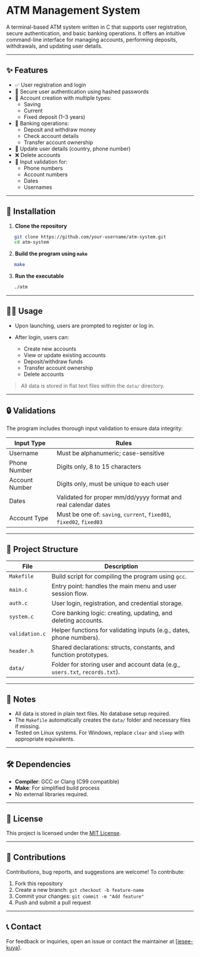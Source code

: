 # ATM Management System

A terminal-based ATM system written in C that supports user registration, secure authentication, and basic banking operations. It offers an intuitive command-line interface for managing accounts, performing deposits, withdrawals, and updating user details.

---

## ✨ Features

- ✅ User registration and login
- 🔐 Secure user authentication using hashed passwords
- 🧾 Account creation with multiple types:
  - Saving
  - Current
  - Fixed deposit (1–3 years)
- 💸 Banking operations:
  - Deposit and withdraw money
  - Check account details
  - Transfer account ownership
- 📝 Update user details (country, phone number)
- ❌ Delete accounts
- 🔎 Input validation for:
  - Phone numbers
  - Account numbers
  - Dates
  - Usernames

---

## 🚀 Installation

1. **Clone the repository**  
```bash
   git clone https://github.com/your-username/atm-system.git
   cd atm-system
```

2. **Build the program using `make`**

```bash
   make
```

3. **Run the executable**

```bash
   ./atm
```

---

## 🧑‍💻 Usage

* Upon launching, users are prompted to register or log in.
* After login, users can:

  * Create new accounts
  * View or update existing accounts
  * Deposit/withdraw funds
  * Transfer account ownership
  * Delete accounts

> All data is stored in flat text files within the `data/` directory.

---

## 🔒 Validations

The program includes thorough input validation to ensure data integrity:

| Input Type     | Rules                                                                |
| -------------- | -------------------------------------------------------------------- |
| Username       | Must be alphanumeric; case-sensitive                                 |
| Phone Number   | Digits only, 8 to 15 characters                                      |
| Account Number | Digits only, must be unique to each user                             |
| Dates          | Validated for proper mm/dd/yyyy format and real calendar dates       |
| Account Type   | Must be one of: `saving`, `current`, `fixed01`, `fixed02`, `fixed03` |

---

## 📁 Project Structure

| File           | Description                                                                  |
| -------------- | ---------------------------------------------------------------------------- |
| `Makefile`     | Build script for compiling the program using `gcc`.                          |
| `main.c`       | Entry point: handles the main menu and user session flow.                    |
| `auth.c`       | User login, registration, and credential storage.                            |
| `system.c`     | Core banking logic: creating, updating, and deleting accounts.               |
| `validation.c` | Helper functions for validating inputs (e.g., dates, phone numbers).         |
| `header.h`     | Shared declarations: structs, constants, and function prototypes.            |
| `data/`        | Folder for storing user and account data (e.g., `users.txt`, `records.txt`). |

---

## 📌 Notes

* All data is stored in plain text files. No database setup required.
* The `Makefile` automatically creates the `data/` folder and necessary files if missing.
* Tested on Linux systems. For Windows, replace `clear` and `sleep` with appropriate equivalents.

---

## 🛠 Dependencies

* **Compiler**: GCC or Clang (C99 compatible)
* **Make**: For simplified build process
* No external libraries required.

---

## 📃 License

This project is licensed under the [MIT License](LICENSE).

---

## 🤝 Contributions

Contributions, bug reports, and suggestions are welcome!
To contribute:

1. Fork this repository
2. Create a new branch: `git checkout -b feature-name`
3. Commit your changes: `git commit -m "Add feature"`
4. Push and submit a pull request

---

## 📞 Contact

For feedback or inquiries, open an issue or contact the maintainer at \[[jesee-kuya](kuyajesee@proton.me)].


